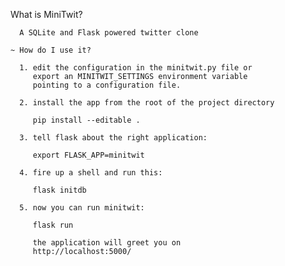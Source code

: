 

What is MiniTwit?

      A SQLite and Flask powered twitter clone

    ~ How do I use it?

      1. edit the configuration in the minitwit.py file or
         export an MINITWIT_SETTINGS environment variable
         pointing to a configuration file.

      2. install the app from the root of the project directory

         pip install --editable .

      3. tell flask about the right application:

         export FLASK_APP=minitwit

      4. fire up a shell and run this:

         flask initdb

      5. now you can run minitwit:

         flask run

         the application will greet you on
         http://localhost:5000/
